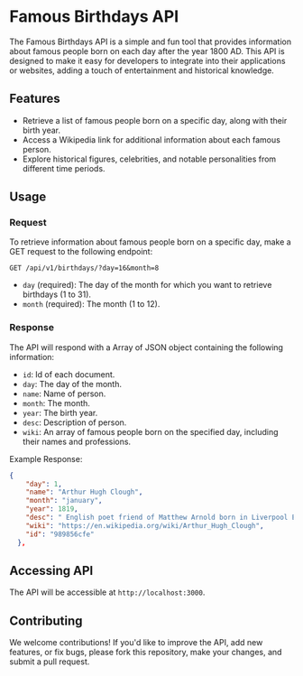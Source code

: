 # Famous Birthdays API

The Famous Birthdays API is a simple and fun tool that provides information about famous people born on each day after the year 1800 AD. This API is designed to make it easy for developers to integrate into their applications or websites, adding a touch of entertainment and historical knowledge.

## Features

-   Retrieve a list of famous people born on a specific day, along with their birth year.
-   Access a Wikipedia link for additional information about each famous person.
-   Explore historical figures, celebrities, and notable personalities from different time periods.

## Usage

### Request

To retrieve information about famous people born on a specific day, make a GET request to the following endpoint:

```
GET /api/v1/birthdays/?day=16&month=8
```

-   `day` (required): The day of the month for which you want to retrieve birthdays (1 to 31).
-   `month` (required): The month (1 to 12).

### Response

The API will respond with a Array of JSON object containing the following information:

-   `id`: Id of each document.
-   `day`: The day of the month.
-   `name`: Name of person.
-   `month`: The month.
-   `year`: The birth year.
-   `desc`: Description of person.
-   `wiki`: An array of famous people born on the specified day, including their names and professions.

Example Response:

```json
{
    "day": 1,
    "name": "Arthur Hugh Clough",
    "month": "january",
    "year": 1819,
    "desc": " English poet friend of Matthew Arnold born in Liverpool England (d. 1861)",
    "wiki": "https://en.wikipedia.org/wiki/Arthur_Hugh_Clough",
    "id": "989856cfe"
  },
```

## Accessing API

The API will be accessible at `http://localhost:3000`.

## Contributing

We welcome contributions! If you'd like to improve the API, add new features, or fix bugs, please fork this repository, make your changes, and submit a pull request.

